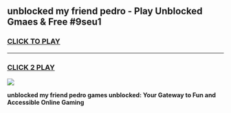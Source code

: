 
## unblocked my friend pedro - Play Unblocked Gmaes & Free #9seu1
<h3>
<a href="https://news.freeplayer.one?title=unblocked_my_friend_pedro&ref=03M">CLICK TO PLAY</a></h3>
<hr>

<h3>
<a href="https://news.freeplayer.one?title=unblocked_my_friend_pedro&ref=03M">CLICK 2 PLAY</a>
  
</h3>

<a href="https://news.freeplayer.one?title=unblocked_my_friend_pedro&ref=03M"><img src="https://clearcache.store/games.png"></a>


**unblocked my friend pedro games unblocked: Your Gateway to Fun and Accessible Online Gaming**
